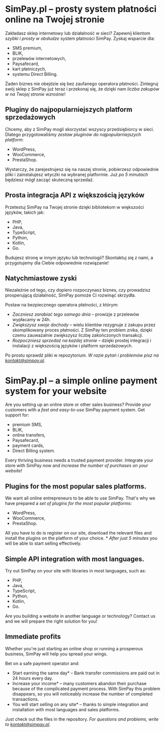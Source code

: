 # SimPay.pl – prosty system płatności online na Twojej stronie

Zakładasz sklep internetowy lub działalność w sieci? Zapewnij klientom *szybki i prosty w obsłudze* system płatności SimPay. Zyskaj wsparcie dla:
* SMS premium,
* BLIK,
* przelewów internetowych,
* Paysafecard,
* kart płatniczych,
* systemu Direct Billing.

Żaden biznes nie obejdzie się bez zaufanego operatora płatności. Zintegruj swój sklep z SimPay już teraz i przekonaj się, że dzięki nam *liczba zakupów w na Twojej stronie wzrośnie*!

## Pluginy do najpopularniejszych platform sprzedażowych
Chcemy, aby z SimPay mogli skorzystać wszyscy przedsiębiorcy w sieci. Dlatego przygotowaliśmy *zestaw pluginów do najpopularniejszych platform*:
* WordPress,
* WooCommerce,
* PrestaShop.

Wystarczy, że zarejestrujesz się na naszej stronie, pobierzesz odpowiednie pliki i zainstalujesz wtyczki na wybranej platformie. Już *po 5 minutach* będziesz mógł zacząć skuteczną sprzedaż.

## Prosta integracja API z większością języków
Przetestuj SimPay na Twojej stronie dzięki bibliotekom w większości języków, takich jak:
* PHP,
* Java,
* TypeScript,
* Python,
* Kotlin,
* Go.

Budujesz stronę w innym języku lub technologii? Skontaktuj się z nami, a przygotujemy dla Ciebie odpowiednie rozwiązanie!

## Natychmiastowe zyski
Niezależnie od tego, czy dopiero rozpoczynasz biznes, czy prowadzisz prosperującą działalność, SimPay pomoże Ci rozwinąć skrzydła.

Postaw na bezpiecznego operatora płatności, z którym:
*	*Zaczniesz zarabiać tego samego dnia* – prowizje z przelewów wypłacamy w 24h.
*	*Zwiększysz swoje dochody* – wielu klientów rezygnuje z zakupu przez skomplikowany proces płatności. Z SimPay ten problem znika, dzięki czemu zauważalnie zwiększysz liczbę zakończonych transakcji.
*	*Rozpoczniesz sprzedaż na każdej stronie* – dzięki prostej integracji i instalacji z większością języków i platform sprzedażowych.

Po prostu sprawdź pliki w repozytorium. *W razie pytań i problemów pisz na kontakt@simpay.pl*.

# SimPay.pl – a simple online payment system for your website

Are you setting up an online store or other sales business? Provide your customers with a *fast and easy-to-use* SimPay payment system. Get support for:
* premium SMS,
* BLIK,
* online transfers,
* Paysafecard,
* payment cards,
* Direct Billing system.

Every thriving business needs a trusted payment provider. Integrate your store with SimPay now and *increase the number of purchases on your website*!

## Plugins for the most popular sales platforms.
We want all online entrepreneurs to be able to use SimPay. That's why we have prepared a *set of plugins for the most popular platforms*:
* WordPress,
* WooCommerce,
* PrestaShop.

All you have to do is register on our site, download the relevant files and install the plugins on the platform of your choice. * *After just 5 minutes* you will be able to start selling effectively.

## Simple API integration with most languages.
Try out SimPay on your site with libraries in most languages, such as:
* PHP,
* Java,
* TypeScript,
* Python,
* Kotlin,
* Go.

Are you building a website in another language or technology? Contact us and we will prepare the right solution for you!

## Immediate profits
Whether you're just starting an online shop or running a prosperous business, SimPay will help you spread your wings.

Bet on a safe payment operator and:
* Start earning the same day* – Bank transfer commissions are paid out in 24 hours every day.
* Increase your income* – many customers abandon their purchase because of the complicated payment process. With SimPay this problem disappears, so you will noticeably increase the number of completed transactions.
* You will start selling on any site* – thanks to simple integration and installation with most languages and sales platforms.

Just check out the files in the repository. *For questions and problems, write to kontakt@simpay.pl*.

